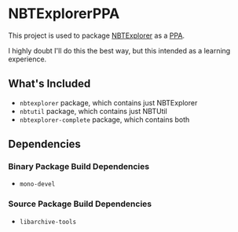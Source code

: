 # NBTExplorerPPA

This project is used to package [NBTExplorer](https://github.com/jaquadro/NBTExplorer) as a
[PPA](https://launchpad.net/~brainstone/+archive/ubuntu/nbtexplorer).

I highly doubt I'll do this the best way, but this intended as a learning experience.

## What's Included

- `nbtexplorer` package, which contains just NBTExplorer
- `nbtutil` package, which contains just NBTUtil
- `nbtexplorer-complete` package, which contains both

## Dependencies

### Binary Package Build Dependencies

- `mono-devel`

### Source Package Build Dependencies

- `libarchive-tools`

